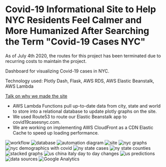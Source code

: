 # Covid-19 Informational Site to Help NYC Residents Feel Calmer and More Humanized After Searching the Term "Covid-19 Cases NYC"

As of July 4th 2020, the routes for this project has been terminated due to recurring costs to maintain the project. 

Dashboard for visualizing Covid-19 cases in NYC. 

Technology used: Plotly Dash, Flask, AWS RDS, AWS Elastic Beanstalk, AWS Lambda

[Talk on why we made the site](https://www.youtube.com/watch?v=hhVuUESnl6Q&t=6s)


* AWS Lambda Functions pull up-to-date data from city, state and world to store into a relational database to update plotly graphs on the site. 
* We used Route53 to route our Elastic Beanstalk app to covid19casesnyc.com.
* We are working on implementing AWS CloudFront as a CDN Elastic Cache to speed up loading performance. 

![workflow](https://i.imgur.com/HfwEXi7.png)
![database](https://i.imgur.com/tooJ5Ys.jpg)
![automation diagram](https://i.imgur.com/SMR5WEQ.jpg)
![site](https://i.imgur.com/zqNhLHD.png)
![nyc graphs](https://i.imgur.com/foSe3R7.png)
![nyc demographics with covid](https://i.imgur.com/tF1jDBQ.png)
![ny state cases](https://i.imgur.com/IOLOOtw.png)
![ny state counties](https://i.imgur.com/k5MqVvE.png)
![stacked graphs](https://i.imgur.com/DcUaGsp.png)
![us china italy day to day changes](https://i.imgur.com/6sY4QwC.png)
![us predictions](https://i.imgur.com/gFOkNtl.png)
![data sources](https://i.imgur.com/onG401r.png)
![Google Analytics](https://i.imgur.com/m6D1rj3.jpg)
